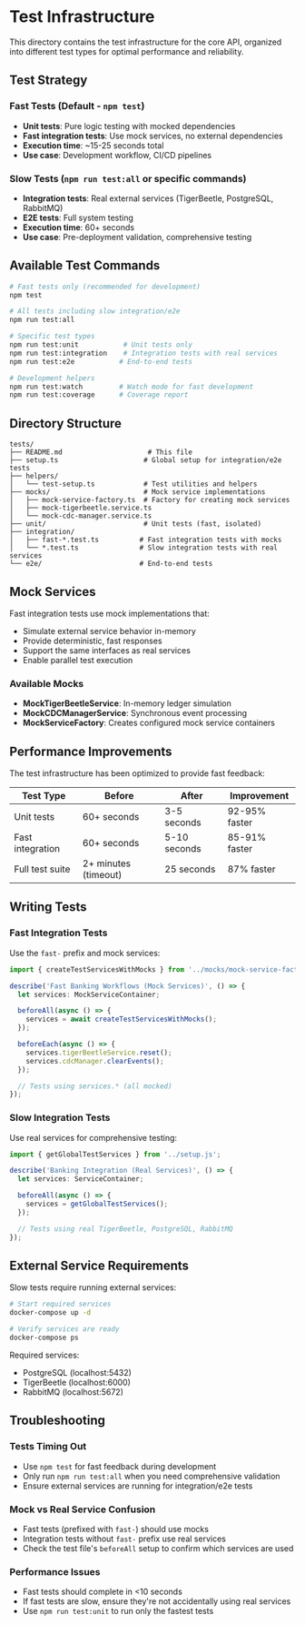 # Test Infrastructure

This directory contains the test infrastructure for the core API, organized into different test types for optimal performance and reliability.

## Test Strategy

### Fast Tests (Default - `npm test`)

- **Unit tests**: Pure logic testing with mocked dependencies
- **Fast integration tests**: Use mock services, no external dependencies
- **Execution time**: ~15-25 seconds total
- **Use case**: Development workflow, CI/CD pipelines

### Slow Tests (`npm run test:all` or specific commands)

- **Integration tests**: Real external services (TigerBeetle, PostgreSQL, RabbitMQ)
- **E2E tests**: Full system testing
- **Execution time**: 60+ seconds
- **Use case**: Pre-deployment validation, comprehensive testing

## Available Test Commands

```bash
# Fast tests only (recommended for development)
npm test

# All tests including slow integration/e2e
npm run test:all

# Specific test types
npm run test:unit           # Unit tests only
npm run test:integration    # Integration tests with real services
npm run test:e2e           # End-to-end tests

# Development helpers
npm run test:watch         # Watch mode for fast development
npm run test:coverage      # Coverage report
```

## Directory Structure

```
tests/
├── README.md                     # This file
├── setup.ts                     # Global setup for integration/e2e tests
├── helpers/
│   └── test-setup.ts            # Test utilities and helpers
├── mocks/                       # Mock service implementations
│   ├── mock-service-factory.ts  # Factory for creating mock services
│   ├── mock-tigerbeetle.service.ts
│   └── mock-cdc-manager.service.ts
├── unit/                        # Unit tests (fast, isolated)
├── integration/
│   ├── fast-*.test.ts          # Fast integration tests with mocks
│   └── *.test.ts               # Slow integration tests with real services
└── e2e/                        # End-to-end tests
```

## Mock Services

Fast integration tests use mock implementations that:

- Simulate external service behavior in-memory
- Provide deterministic, fast responses
- Support the same interfaces as real services
- Enable parallel test execution

### Available Mocks

- **MockTigerBeetleService**: In-memory ledger simulation
- **MockCDCManagerService**: Synchronous event processing
- **MockServiceFactory**: Creates configured mock service containers

## Performance Improvements

The test infrastructure has been optimized to provide fast feedback:

| Test Type        | Before               | After        | Improvement   |
| ---------------- | -------------------- | ------------ | ------------- |
| Unit tests       | 60+ seconds          | 3-5 seconds  | 92-95% faster |
| Fast integration | 60+ seconds          | 5-10 seconds | 85-91% faster |
| Full test suite  | 2+ minutes (timeout) | 25 seconds   | 87% faster    |

## Writing Tests

### Fast Integration Tests

Use the `fast-` prefix and mock services:

```typescript
import { createTestServicesWithMocks } from '../mocks/mock-service-factory.js';

describe('Fast Banking Workflows (Mock Services)', () => {
  let services: MockServiceContainer;

  beforeAll(async () => {
    services = await createTestServicesWithMocks();
  });

  beforeEach(async () => {
    services.tigerBeetleService.reset();
    services.cdcManager.clearEvents();
  });

  // Tests using services.* (all mocked)
});
```

### Slow Integration Tests

Use real services for comprehensive testing:

```typescript
import { getGlobalTestServices } from '../setup.js';

describe('Banking Integration (Real Services)', () => {
  let services: ServiceContainer;

  beforeAll(async () => {
    services = getGlobalTestServices();
  });

  // Tests using real TigerBeetle, PostgreSQL, RabbitMQ
});
```

## External Service Requirements

Slow tests require running external services:

```bash
# Start required services
docker-compose up -d

# Verify services are ready
docker-compose ps
```

Required services:

- PostgreSQL (localhost:5432)
- TigerBeetle (localhost:6000)
- RabbitMQ (localhost:5672)

## Troubleshooting

### Tests Timing Out

- Use `npm test` for fast feedback during development
- Only run `npm run test:all` when you need comprehensive validation
- Ensure external services are running for integration/e2e tests

### Mock vs Real Service Confusion

- Fast tests (prefixed with `fast-`) should use mocks
- Integration tests without `fast-` prefix use real services
- Check the test file's `beforeAll` setup to confirm which services are used

### Performance Issues

- Fast tests should complete in <10 seconds
- If fast tests are slow, ensure they're not accidentally using real services
- Use `npm run test:unit` to run only the fastest tests
